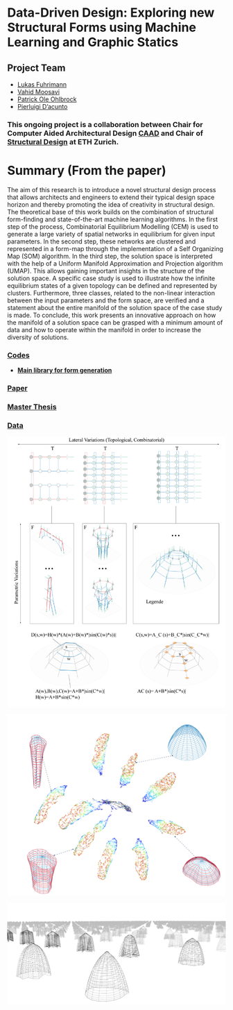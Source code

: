 # Data-Driven Design: Exploring new Structural Forms using Machine Learning and Graphic Statics

## Project Team
* [Lukas Fuhrimann](https://www.researchgate.net/profile/Lukas_Fuhrimann)
* [Vahid Moosavi](https://vahidmoosavi.com/)
* [Patrick Ole Ohlbrock](http://www.schwartz.arch.ethz.ch/Team/patrickoleohlbrock.php?lan=en)
* [Pierluigi D’acunto](http://www.schwartz.arch.ethz.ch/Team/pierluigidacunto.php?lan=en)

### This ongoing project is a collaboration between Chair for Computer Aided Architectural Design [CAAD](http://www.caad.arch.ethz.ch/) and Chair of [Structural Design](http://www.schwartz.arch.ethz.ch/?lan=en) at ETH Zurich.


# Summary (From the paper)
The aim of this research is to introduce a novel structural design process that allows architects and engineers to extend their typical design space horizon and thereby promoting the idea of creativity in structural design. The theoretical base of this work builds on the combination of structural form-finding and state-of-the-art machine learning algorithms. In the first step of the process, Combinatorial Equilibrium Modelling (CEM) is used to generate a large variety of spatial networks in equilibrium for given input parameters. In the second step, these networks are clustered and represented in a form-map through the implementation of a Self Organizing Map (SOM) algorithm. In the third step, the solution space is interpreted with the help of a Uniform Manifold Approximation and Projection algorithm (UMAP). This allows gaining important insights in the structure of the solution space. A specific case study is used to illustrate how the infinite equilibrium states of a given topology can be defined and represented by clusters. Furthermore, three classes, related to the non-linear interaction between the input parameters and the form space, are verified and a statement about the entire manifold of the solution space of the case study is made. To conclude, this work presents an innovative approach on how the manifold of a solution space can be grasped with a minimum amount of data and how to operate within the manifold in order to increase the diversity of solutions.


### [Codes](https://github.com/sevamoo/Structural_Form_Machine_Learning/tree/master/Codes) 

* **[Main library for form generation](https://github.com/OleOhlbrock/CEM)**


### [Paper](https://github.com/sevamoo/Structural_Form_Machine_Learning/blob/master/IASS%20paper.pdf)

### [Master Thesis](https://github.com/sevamoo/Structural_Form_Machine_Learning/blob/master/Master%20thesis_small_size.pdf)

### [Data](https://polybox.ethz.ch/index.php/s/Wqktm9aKzT8jYsh)

![](Images/1.png)


![](Images/2.png)


![](Images/3.png)







